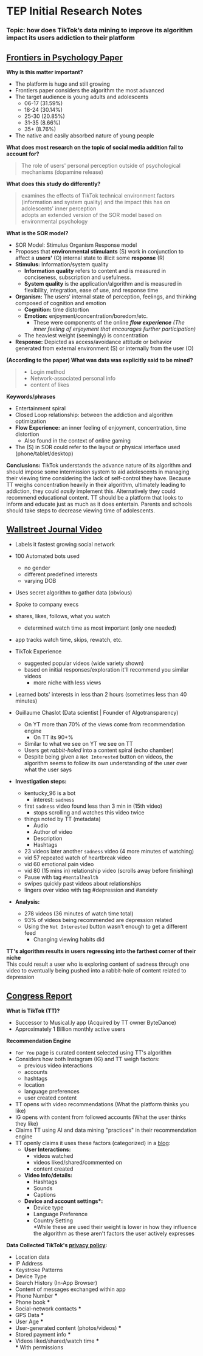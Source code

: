 # TEP Initial Research Notes

### Topic: how does TikTok’s data mining to improve its algorithm impact its users addiction to their platform 

## [Frontiers in Psychology Paper](https://doi.org/10.3389/fpsyg.2022.932805)

**Why is this matter important?**
- The platform is huge and still growing
- Frontiers paper considers the algorithm the most advanced 
- The target audience is young adults and adolescents
  - 06-17 (31.59%)
  - 18-24 (30.14%)
  - 25-30 (20.85%)
  - 31-35 (8.66%)
  - 35+ (8.76%)
- The native and easily absorbed nature of young people 

**What does most research on the topic of social media addition fail to account for?**
  > The role of users' personal perception outside of psychological mechanisms (dopamine release)

**What does this study do differently?**
  > examines the effects of TikTok technical environment factors (information and system quality) and the impact this has on adolescents' inner perception  
  > adopts an extended version of the SOR model based on environmental psychology

**What is the SOR model?**
  - SOR Model: Stimulus Organism Response model
  - Proposes that **environmental stimulants** (S) work in conjunction to affect a **users'** (O) internal state to illicit some **response** (R)
  - **Stimulus:** Information/system quality  
      - **Information quality** refers to content and is measured in conciseness, subscription and usefulness. 
      - **System quality** is the application/algorithm and is measured in flexibility, integration, ease of use, and response time
  - **Organism:** The users' internal state of perception, feelings, and thinking composed of cognition and emotion 
    - **Cognition:** time distortion
    - **Emotion:** enjoyment/concentration/boredom/etc.
      - These were components of the online ***flow experience*** *(The inner feeling of enjoyment that encourages further participation)*
    - The heaviest weight (seemingly) is concentration
  - **Response:** Depicted as access/avoidance attitude or behavior generated from external environment (S) or internally from the user (O)

**(According to the paper) What was data was explicitly said to be mined?**
  > - Login method
  > - Network-associated personal info
  > - content of likes

**Keywords/phrases**
- Entertainment spiral
- Closed Loop relationship: between the addiction and algorithm optimization
- **Flow Experience:** an inner feeling of enjoyment, concentration, time distortion
  - Also found in the context of online gaming
- The (S) in SOR could refer to the layout or physical interface used (phone/tablet/desktop)

**Conclusions:** TikTok understands the advance nature of its algorithm and should impose some intermission system
to aid adolescents in managing their viewing time considering the lack of self-control they have.
Because TT weighs concentration heavily in their algorithm, ultimately leading to addiction, they could
*easily* implement this.
Alternatively they could recommend educational content.
TT should be a platform that looks to inform and educate just as much as it does entertain.
Parents and schools should take steps to decrease viewing time of adolescents. 

## [Wallstreet Journal Video](https://www.wsj.com/video/series/inside-tiktoks-highly-secretive-algorithm/investigation-how-tiktok-algorithm-figures-out-your-deepest-desires/6C0C2040-FF25-4827-8528-2BD6612E3796)

- Labels it fastest growing social network
- 100 Automated bots used
  - no gender
  - different predefined interests
  - varying DOB
- Uses secret algorithm to gather data (obvious)
- Spoke to company execs
- shares, likes, follows, what you watch
  - determined watch time as most important (only one needed)
- app tracks watch time, skips, rewatch, etc.
- TikTok Experience
  - suggested popular videos (wide variety shown)
  - based on initial responses/exploration it'll recommend you similar videos
    - more niche with less views
- Learned bots' interests in less than 2 hours (sometimes less than 40 minutes)
- Guillaume Chaslot (Data scientist | Founder of Algotransparency) 
  - On YT more than 70% of the views come from recommendation engine
    - On TT its 90+% 
  - Similar to what we see on YT we see on TT
  - Users get *rabbit-holed* into a content spiral (echo chamber)
  - Despite being given a `Not Interested` button on videos, the algorithm seems to follow its own understanding of the user over what the user says

- **Investigation steps:**
  - kentucky_96 is a bot
    - interest: `sadness`
  - first `sadness` video found less than 3 min in (15th video)
    - stops scrolling and watches this video twice
  - things noted by TT (metadata)
    - Audio
    - Author of video
    - Description
    - Hashtags
  - 23 videos later another `sadness` video (4 more minutes of watching)
  - vid 57 repeated watch of heartbreak video
  - vid 60 emotional pain video
  - vid 80 (15 mins in) relationship video (scrolls away before finishing)
  - Pause with tag `#mentalhealth`
  - swipes quickly past videos about relationships
  - lingers over video with tag #depression and #anxiety

- **Analysis:**
  - 278 videos (36 minutes of watch time total)
  - 93% of videos being recommended are depression related
  - Using the `Not Interested` button wasn't enough to get a different feed
    - Changing viewing habits did

**TT's algorithm results in users regressing into the farthest corner of their niche**  
This could result a user who is exploring content of sadness through one video
to eventually being pushed into a rabbit-hole of content related to depression

## [Congress Report](https://crsreports.congress.gov/product/pdf/R/R46543https://crsreports.congress.gov/product/pdf/R/R46543)

**What is TikTok (TT)?**
  - Successor to Musical.ly app (Acquired by TT owner ByteDance)  
  - Approximately 1 Billion monthly active users

**Recommendation Engine**
  - `For You` page is curated content selected using TT's algorithm
  - Considers how both Instagram (IG) and TT weigh factors:
    - previous video interactions
    - accounts
    - hashtags
    - location
    - language preferences
    - user created content
  - TT opens with video recommendations (What the platform thinks you like)
  - IG opens with content from followed accounts (What the user thinks they like)
  - Claims TT using AI and data mining "practices" in their recommendation engine
  - TT openly claims it uses these factors (categorized) in a [blog](https://newsroom.tiktok.com/en-us/how-tiktok-recommends-videos-for-you):
    - **User Interactions:**
      - videos watched
      - videos liked/shared/commented on
      - content created
    - **Video Info/details:**
      - Hashtags
      - Sounds
      - Captions
    - **Device and account settings\*:**
      - Device type
      - Language Preference
      - Country Setting  
      \*While these are used their weight is lower in how they influence the algorithm
      as these aren't factors the user actively expresses

  **Data Collected TikTok's [privacy policy]():**
  - Location data
  - IP Address
  - Keystroke Patterns
  - Device Type
  - Search History (In-App Browser)
  - Content of messages exchanged within app  
  - Phone Number **\***
  - Phone book **\***
  - Social-network contacts **\***
  - GPS Data **\***
  - User Age **\***
  - User-generated content (photos/videos) **\***
  - Stored payment info **\***
  - Videos liked/shared/watch time **\***  
  **\*** With permissions










